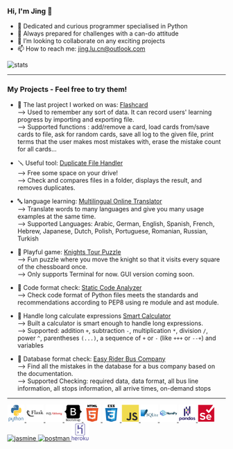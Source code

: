 ### Hi, I'm Jing 👋
- 🐍 Dedicated and curious programmer specialised in Python
- 💪 Always prepared for challenges with a can-do attitude
- 🔭 I’m looking to collaborate on any exciting projects 
- 📫 How to reach me: jing.lu.cn@outlook.com
<div align="left">
  <img src="https://github-readme-streak-stats.herokuapp.com?user=byJingL&theme=github-dark-blue&hide_border=true&include_all_commits=true" alt="stats" width="450">
</div>

-----

### My Projects - Feel free to try them!
- 📃 The last project I worked on was: [Flashcard](https://github.com/byJingL/Flashcards)  
  --> Used to remember any sort of data. It can record users' learning progress by importing and exporting file.  
  --> Supported functions : add/remove a card, load cards from/save cards to file, ask for random cards, save all log to the given file, print terms that the user makes most mistakes with, erase the mistake count for all cards...

- 🪛 Useful tool: [Duplicate File Handler](https://github.com/byJingL/Duplicate-File-Handler)    
  --> Free some space on your drive!  
  --> Check and compares files in a folder, displays the result, and removes duplicates.  

- 🔤 language learning: [Multilingual Online Translator](https://github.com/byJingL/Multilingual-Online-Translator)   
  --> Translate words to many languages and give you many usage examples at the same time.  
  --> Supported Languages: Arabic, German, English, Spanish, French, Hebrew, Japanese, Dutch, Polish, Portuguese, Romanian, Russian, Turkish

- 🧩 Playful game: [Knights Tour Puzzle](https://github.com/byJingL/Knights-Tour-Puzzle)  
  --> Fun puzzle where you move the knight so that it visits every square of the chessboard once.  
  --> Only supports Terminal for now. GUI version coming soon.  

- 🔎 Code format check: [Static Code Analyzer](https://github.com/byJingL/Static-Code-Analyzer)  
  --> Check code format of Python files meets the standards and recommendations according to PEP8 using re module and ast module.

- 🧮 Handle long calculate expressions [Smart Calculator](https://github.com/byJingL/Smart-Calculator)  
  --> Built a calculator is smart enough to handle long expressions.  
  --> Supported: addition `+`, subtraction `-`, multiplication `*`, division `/`, power `^`, parentheses `(...)`, a sequence of `+` or `-` (like `+++` or `--+`) and variables

- 🟰 Database format check: [Easy Rider Bus Company](https://github.com/byJingL/Easy-Rider-Bus-Company)  
  --> Find all the mistakes in the database for a bus company based on the documentation.  
  --> Supported Checking: required data, data format, all bus line information, all stops information, all arrive times, on-demand stops

----

<p >
<a href="https://www.python.org/" target="_blank" rel="noreferrer"> <img src="https://raw.githubusercontent.com/devicons/devicon/master/icons/python/python-original-wordmark.svg" alt="Python" width="40" height="40"/> </a>
<a href="https://flask.palletsprojects.com/en/2.2.x/" target="_blank" rel="noreferrer"> <img src="https://raw.githubusercontent.com/devicons/devicon/master/icons/flask/flask-original-wordmark.svg" alt="Flask" width="40" height="40"/> </a>
<!-- <a href="" target="_blank" rel="noreferrer"> <img src="https://raw.githubusercontent.com/devicons/devicon/master/icons/django/django-plain-wordmark.svg" alt="Django" width="40" height="40" style="background-color:white;"/> </a> -->
<a href="https://www.sqlalchemy.org/" target="_blank" rel="noreferrer"> <img src="https://raw.githubusercontent.com/devicons/devicon/master/icons/sqlalchemy/sqlalchemy-original-wordmark.svg" alt="SQLAlchemy" width="40" height="40"/> </a>
<a href="https://getbootstrap.com" target="_blank" rel="noreferrer"> <img src="https://raw.githubusercontent.com/devicons/devicon/master/icons/bootstrap/bootstrap-plain-wordmark.svg" alt="bootstrap" width="40" height="40"/> </a>
<a href="https://www.w3.org/html/" target="_blank" rel="noreferrer"> <img src="https://raw.githubusercontent.com/devicons/devicon/master/icons/html5/html5-original-wordmark.svg" alt="html5" width="40" height="40"/> </a> 
<a href="https://www.w3schools.com/css/" target="_blank" rel="noreferrer"> <img src="https://raw.githubusercontent.com/devicons/devicon/master/icons/css3/css3-original-wordmark.svg" alt="css3" width="40" height="40"/> </a>
<a href="https://developer.mozilla.org/en-US/docs/Web/JavaScript" target="_blank" rel="noreferrer"> <img src="https://raw.githubusercontent.com/devicons/devicon/master/icons/javascript/javascript-original.svg" alt="javascript" width="40" height="40"/> </a> 
<!-- <a href="" target="_blank" rel="noreferrer"> <img src="https://raw.githubusercontent.com/devicons/devicon/master/icons/react/react-original-wordmark.svg" alt="React" width="40" height="40"/> </a>
<a href="" target="_blank" rel="noreferrer"> <img src="https://raw.githubusercontent.com/devicons/devicon/master/icons/redux/redux-original.svg" alt="Redux" width="40" height="40"/> </a> 
<a href="" target="_blank" rel="noreferrer"> <img src="https://raw.githubusercontent.com/devicons/devicon/master/icons/nodejs/nodejs-original-wordmark.svg" alt="nodejs" width="40" height="40"/> </a> 
<a href="" target="_blank" rel="noreferrer"> <img src="https://raw.githubusercontent.com/devicons/devicon/master/icons/express/express-original-wordmark.svg" alt="express" width="40" height="40"/> </a>  -->
<!-- <a href="" target="_blank" rel="noreferrer"> <img src="https://raw.githubusercontent.com/devicons/devicon/master/icons/mongodb/mongodb-original-wordmark.svg" alt="MongoDB" width="40" height="40"/> </a>  -->
<a href="https://www.sqlite.org/index.html" target="_blank" rel="noreferrer"> <img src="https://raw.githubusercontent.com/devicons/devicon/master/icons/sqlite/sqlite-original-wordmark.svg" alt="SQLite" width="40" height="40"/> </a> 
<a href="https://numpy.org/" target="_blank" rel="noreferrer"> <img src="https://raw.githubusercontent.com/devicons/devicon/master/icons/numpy/numpy-original-wordmark.svg" alt="Numpy" width="40" height="40" /> </a>
<a href="https://pandas.pydata.org/" target="_blank" rel="noreferrer"> <img src="https://raw.githubusercontent.com/devicons/devicon/master/icons/pandas/pandas-original-wordmark.svg" alt="Pandas" width="40" height="40"/> </a>
<a href="https://www.selenium.dev/" target="_blank" rel="noreferrer"> <img src="https://raw.githubusercontent.com/devicons/devicon/master/icons/selenium/selenium-original.svg" alt="Selenium" width="40" height="40"/> </a>
<a href="https://jasmine.github.io/" target="_blank" rel="noreferrer"> <img src="https://www.vectorlogo.zone/logos/jasmine/jasmine-icon.svg" alt="jasmine" width="40" height="40"/> </a>
<a href="https://postman.com" target="_blank" rel="noreferrer"> <img src="https://www.vectorlogo.zone/logos/getpostman/getpostman-icon.svg" alt="postman" width="40" height="40"/> </a> 
<a href="https://www.heroku.com/" target="_blank" rel="noreferrer"> <img src="https://raw.githubusercontent.com/devicons/devicon/master/icons/heroku/heroku-original-wordmark.svg" alt="Heroku" width="40" height="40"/> </a>
 </p>


<!-- [![GitHub Streak](https://github-readme-streak-stats.herokuapp.com/?user=byJingL)](https://git.io/streak-stats)   -->

